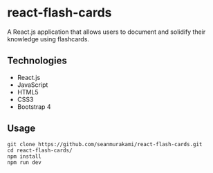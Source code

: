 # react-flash-cards
A React.js application that allows users to document and solidify their knowledge using flashcards.

## Technologies
- React.js
- JavaScript
- HTML5
- CSS3
- Bootstrap 4

## Usage
```
git clone https://github.com/seanmurakami/react-flash-cards.git
cd react-flash-cards/
npm install
npm run dev
```
